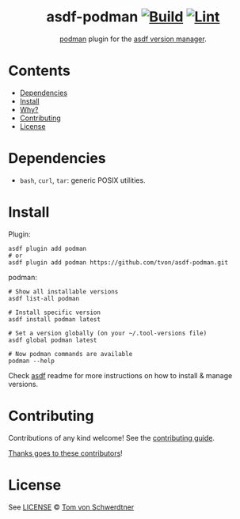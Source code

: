 <div align="center">

# asdf-podman [![Build](https://github.com/tvon/asdf-podman/actions/workflows/build.yml/badge.svg)](https://github.com/tvon/asdf-podman/actions/workflows/build.yml) [![Lint](https://github.com/tvon/asdf-podman/actions/workflows/lint.yml/badge.svg)](https://github.com/tvon/asdf-podman/actions/workflows/lint.yml)


[podman](https://docs.podman.io/en/latest/) plugin for the [asdf version manager](https://asdf-vm.com).

</div>

# Contents

- [Dependencies](#dependencies)
- [Install](#install)
- [Why?](#why)
- [Contributing](#contributing)
- [License](#license)

# Dependencies

- `bash`, `curl`, `tar`: generic POSIX utilities.

# Install

Plugin:

```shell
asdf plugin add podman
# or
asdf plugin add podman https://github.com/tvon/asdf-podman.git
```

podman:

```shell
# Show all installable versions
asdf list-all podman

# Install specific version
asdf install podman latest

# Set a version globally (on your ~/.tool-versions file)
asdf global podman latest

# Now podman commands are available
podman --help
```

Check [asdf](https://github.com/asdf-vm/asdf) readme for more instructions on how to
install & manage versions.

# Contributing

Contributions of any kind welcome! See the [contributing guide](contributing.md).

[Thanks goes to these contributors](https://github.com/tvon/asdf-podman/graphs/contributors)!

# License

See [LICENSE](LICENSE) © [Tom von Schwerdtner](https://github.com/tvon/)
